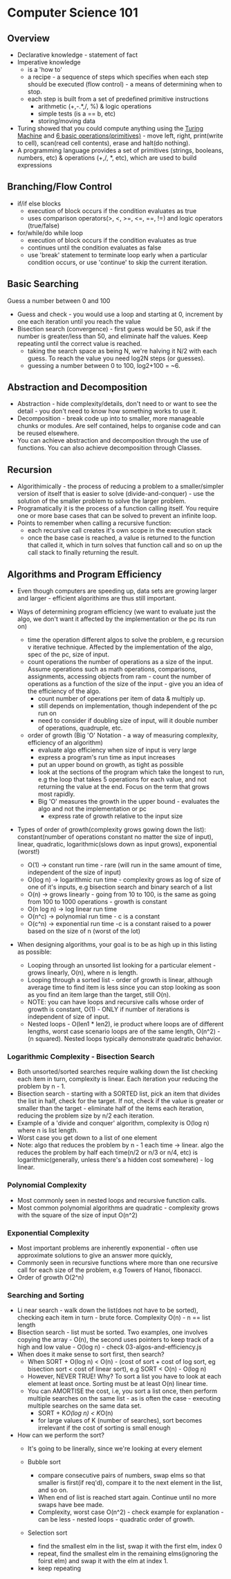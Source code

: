 # Computer Science 101

## Overview

 * Declarative knowledge - statement of fact
 * Imperative knowledge 
    - is a 'how to'
    - a recipe - a sequence of steps which specifies when each step should be executed (flow control)
               - a means of determining when to stop.
    - each step is built from a set of predefined primitive instructions
        - arithmetic (+,-.*,/, %) & logic operations
        - simple tests (is a == b, etc)
        - storing/moving data
 * Turing showed that you could compute anything using the [Turing Machine](https://www.youtube.com/watch?v=gJQTFhkhwPA&feature=youtu.be) and [6 basic operations(primitives)](http://stackoverflow.com/questions/28148562/what-are-the-six-basic-primitives-in-turing-complete)
        - move left, right, print(write to cell), scan(read cell contents), erase and halt(do nothing).
 * A programming language provides a set of primitives (strings, booleans, numbers, etc) & operations (+,/, *, etc), which are used to build expressions
        
        
## Branching/Flow Control

 * if/if else blocks
    - execution of block occurs if the condition evaluates as true
    - uses comparison operators(>, <, >=, <=, ==, !=) and logic operators (true/false)
 * for/while/do while loop
    - execution of block occurs if the condition evaluates as true
    - continues until the condition evaluates as false
    - use 'break' statement to terminate loop early when a particular condition occurs, or use 'continue' to skip the current iteration.
     
## Basic Searching

Guess a number between 0 and 100
 * Guess and check - you would use a loop and starting at 0, increment by one each iteration until you reach the value
 * Bisection search (convergence) - first guess would be 50, ask if the number is greater/less than 50, and eliminate half the values. Keep repeating until the correct value is reached.
    - taking the search space as being N, we're halving it N/2 with each guess. To reach the value you need log2N steps (or guesses).
    - guessing a number between 0 to 100, log2+100 = ~6.
    
##  Abstraction and Decomposition

 * Abstraction - hide complexity/details, don't need to or want to see the detail - you don't need to know how something works to use it.
 * Decomposition - break code up into to smaller, more manageable chunks or modules. Are self contained, helps to organise code and can be reused elsewhere.
 * You can achieve abstraction and decomposition through the use of functions. You can also achieve decomposition through Classes.
 
## Recursion
 
 * Algorithimically - the process of reducing a problem to a smaller/simpler version of itself that is easier to solve (divide-and-conquer) - use the solution of the smaller problem to solve the larger problem.
 * Programatically it is the process of a function calling itself. You require one or more base cases that can be solved to prevent an infinite loop.
 * Points to remember when calling a recursive function:
      - each recursive call creates it's own scope in the execution stack
      - once the base case is reached, a value is returned to the function that called it, which in turn solves that function call and so on up the call stack to finally returning the result.
      
## Algorithms and Program Efficiency

 * Even though computers are speeding up, data sets are growing larger and larger - efficient algorithims are thus still important.
 * Ways of determining program efficiency (we want to evaluate just the algo, we don't want it affected by the implementation or the pc its run on)
    * time the operation different algos to solve the problem, e.g recursion v iterative technique. Affected by the implementation of the algo, spec of the pc, size of input.
    * count operations the number of operations as a size of the input. Assume operations such as math operations, comparisons, assignments, accessing objects from ram - count the number of operations as a function of the size of the input - give you an idea of the efficiency of the algo.
      * count number of operations per item of data & multiply up.
      * still depends on implementation, though independent of the pc run on
      * need to consider if doubling size of input, will it double number of operations, quadruple, etc.
    * order of growth (Big 'O' Notation - a way of measuring complexity, efficiency of an algorithm) 
      * evaluate algo efficiency when size of input is very large
      * express a program's run time as input increases
      * put an upper bound on growth, as tight as possible
      * look at the sections of the program which take the longest to run, e.g the loop that takes 5 operations for each value, and not returning the value at the end. Focus on the term that grows most rapidly.
      * Big 'O' measures the growth in the upper bound - evaluates the algo and not the implementation or pc
        * express rate of growth relative to the input size
 
 * Types of order of growth(complexity grows gowing down the list): constant(number of operations constant no matter the size of input), linear, quadratic, logarithmic(slows down as input grows), exponential (worst!)
      * O(1) -> constant run time - rare (will run in the same amount of time, independent of the size of input)
      * O(log n) -> logarithmic run time - complexity grows as log of size of one of it's inputs, e.g bisection search and binary search of a list
      * O(n) -> grows linearly - going from 10 to 100, is the same as going from 100 to 1000 operations - growth is constant
      * O(n log n) -> log linear run time
      * O(n^c) -> polynomial run time - c is a constant
      * O(c^n) -> exponential run time -c is a constant raised to a power based on the size of n (worst of the lot)
 
 * When designing algorithms, your goal is to be as high up in this listing as possible:
     * Looping through an unsorted list looking for a particular element - grows linearly, O(n), where n is length.
     * Looping through a sorted list - order of growth is linear, although average time to find item is less since you can stop looking as soon as you find an item large than the target, still O(n).
     * NOTE: you can have loops and recursive calls whose order of growth is constant, O(1) - ONLY if number of iterations is independent of size of input. 
     * Nested loops - O(len1 * len2), ie product where loops are of different lengths, worst case scenario loops are of the same length, O(n^2) - (n squared). Nested loops typically demonstrate quadratic behavior.

### Logarithmic Complexity - Bisection Search

 * Both unsorted/sorted searches require walking down the list checking each item in turn, complexity is linear. Each iteration your reducing the problem by n - 1.
 * Bisection search - starting with a SORTED list, pick an item that divides the list in half, check for the target. If not, check if the value is greater or smaller than the target - eliminate half of the items each iteration, reducing the problem size by n/2 each iteration.
 * Example of a 'divide and conquer' algorithm, complexity is O(log n) where n is list length.
 * Worst case you get down to a list of one element
 * Note: algo that reduces the problem by n - 1 each time -> linear. algo the reduces the problem by half each time(n/2 or n/3 or n/4, etc) is logarithmic(generally, unless there's a hidden cost somewhere) - log linear.
 
 
### Polynomial Complexity

 * Most commonly seen in nested loops and recursive function calls.
 * Most common polynomial algorithms are quadratic - complexity grows with the square of the size of input O(n^2)
 
### Exponential Complexity
 
 * Most important problems are inherently exponential - often use approximate solutions to give an answer more quickly,
 * Commonly seen in recursive functions where more than one recursive call for each size of the problem, e.g Towers of Hanoi, fibonacci.
 * Order of growth O(2^n)
 
### Searching and Sorting
 
 * Li near search - walk down the list(does not have to be sorted), checking each item in turn - brute force. Complexity O(n) - n == list length
 * Bisection search - list must be sorted. Two examples, one involves copying the array - O(n), the second uses pointers to keep track of a high and low value - O(log n) - check 03-algos-and-efficiency.js
 * When does it make sense to sort first, then search?
    * When SORT + O(log n) < O(n) - (cost of sort + cost of log sort, eg bisection sort < cost of linear sort), e.g SORT < O(n) - O(log n)
    * However, NEVER TRUE! Why? To sort a list you have to look at each element at least once. Sorting must be at least O(n) linear time.
    * You can AMORTISE the cost, i.e, you sort a list once, then perform multiple searches on the same list - as is often the case - executing multiple searches on the same data set.
        * SORT + K*O(log n) < K*O(n)
        * for large values of K (number of searches), sort becomes irrelevant if the cost of sorting is small enough
 * How can we perform the sort?
    * It's going to be linerally, since we're looking at every element
    * Bubble sort 
        - compare consecutive pairs of numbers, swap elms so that smaller is first(if req'd), compare it to the next element in the list, and so on. 
        - When end of list is reached start again. Continue until no more swaps have bee made.
        - Complexity, worst case O(n^2) - check example for explanation - can be less - nested loops - quadratic order of growth.
        
    * Selection sort
        - find the smallest elm in the list, swap it with the first elm, index 0
        - repeat, find the smallest elm in the remaining elms(ignoring the foirst elm) and swap it with the elm at index 1.
        - keep repeating 
    
    
        